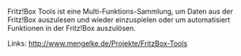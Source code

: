 Fritz!Box Tools ist eine Multi-Funktions-Sammlung, um Daten aus der Fritz!Box auszulesen und wieder einzuspielen oder um automatisiert Funktionen in der Fritz!Box auszulösen.



Links: http://www.mengelke.de/Projekte/FritzBox-Tools
